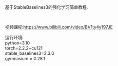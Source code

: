 基于StableBaselines3的强化学习简单教程.

<br>

视频课程:https://www.bilibili.com/video/BV1ty4y197JE
<br>

运行环境:
<br>
python=3.10
<br>
torch=2.2.2+cu121
<br>
stable_baselines3=2.3.0
<br>
gymnasium = 0.28.1

